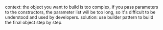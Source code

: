 context: the object you want to build is too complex, if you pass parameters to the constructors, the parameter list will be too long, so it's difficult to be understood and used by developers.
solution: use builder pattern to build the final object step by step.
